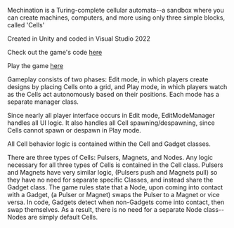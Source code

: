 Mechination is a Turing-complete cellular automata--a sandbox where you can create machines, computers, and more using only three simple blocks, called 'Cells'

Created in Unity and coded in Visual Studio 2022

Check out the game's code [here](https://github.com/Nathan-Amiri/Mechination/tree/main/Assets/Scripts)

Play the game [here](https://machine-box.itch.io/mechination)

Gameplay consists of two phases: Edit mode, in which players create designs by placing Cells onto a grid, and Play mode, in which players watch as the Cells act autonomously based on their positions.
Each mode has a separate manager class.

Since nearly all player interface occurs in Edit mode, EditModeManager handles all UI logic. It also handles all Cell spawning/despawning, since Cells cannot spawn or despawn in Play mode.

All Cell behavior logic is contained within the Cell and Gadget classes.

There are three types of Cells: Pulsers, Magnets, and Nodes.
Any logic necessary for all three types of Cells is contained in the Cell class.
Pulsers and Magnets have very similar logic, (Pulsers push and Magnets pull) so they have no need for separate specific Classes, and instead share the Gadget class.
The game rules state that a Node, upon coming into contact with a Gadget, (a Pulser or Magnet) swaps the Pulser to a Magnet or vice versa.
In code, Gadgets detect when non-Gadgets come into contact, then swap themselves.
As a result, there is no need for a separate Node class--Nodes are simply default Cells.

